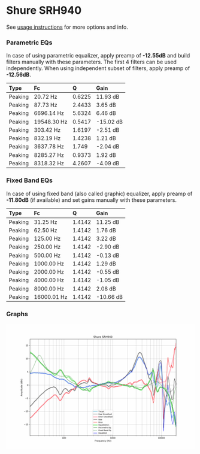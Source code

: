 # Shure SRH940
See [usage instructions](https://github.com/jaakkopasanen/AutoEq#usage) for more options and info.

### Parametric EQs
In case of using parametric equalizer, apply preamp of **-12.55dB** and build filters manually
with these parameters. The first 4 filters can be used independently.
When using independent subset of filters, apply preamp of **-12.56dB**.

| Type    | Fc          |      Q | Gain      |
|:--------|:------------|:-------|:----------|
| Peaking | 20.72 Hz    | 0.6225 | 11.93 dB  |
| Peaking | 87.73 Hz    | 2.4433 | 3.65 dB   |
| Peaking | 6696.14 Hz  | 5.6324 | 6.46 dB   |
| Peaking | 19548.30 Hz | 0.5417 | -15.02 dB |
| Peaking | 303.42 Hz   | 1.6197 | -2.51 dB  |
| Peaking | 832.19 Hz   | 1.4238 | 1.21 dB   |
| Peaking | 3637.78 Hz  | 1.749  | -2.04 dB  |
| Peaking | 8285.27 Hz  | 0.9373 | 1.92 dB   |
| Peaking | 8318.32 Hz  | 4.2607 | -4.09 dB  |

### Fixed Band EQs
In case of using fixed band (also called graphic) equalizer, apply preamp of **-11.80dB**
(if available) and set gains manually with these parameters.

| Type    | Fc          |      Q | Gain      |
|:--------|:------------|:-------|:----------|
| Peaking | 31.25 Hz    | 1.4142 | 11.25 dB  |
| Peaking | 62.50 Hz    | 1.4142 | 1.76 dB   |
| Peaking | 125.00 Hz   | 1.4142 | 3.22 dB   |
| Peaking | 250.00 Hz   | 1.4142 | -2.90 dB  |
| Peaking | 500.00 Hz   | 1.4142 | -0.13 dB  |
| Peaking | 1000.00 Hz  | 1.4142 | 1.29 dB   |
| Peaking | 2000.00 Hz  | 1.4142 | -0.55 dB  |
| Peaking | 4000.00 Hz  | 1.4142 | -1.05 dB  |
| Peaking | 8000.00 Hz  | 1.4142 | 2.08 dB   |
| Peaking | 16000.01 Hz | 1.4142 | -10.66 dB |

### Graphs
![](./Shure%20SRH940.png)